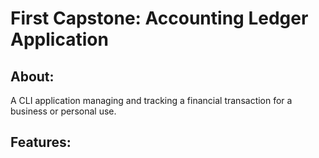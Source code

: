 # First Capstone: Accounting Ledger Application
## About: 
A CLI application managing and tracking a financial transaction for a business or personal use.
## Features:
